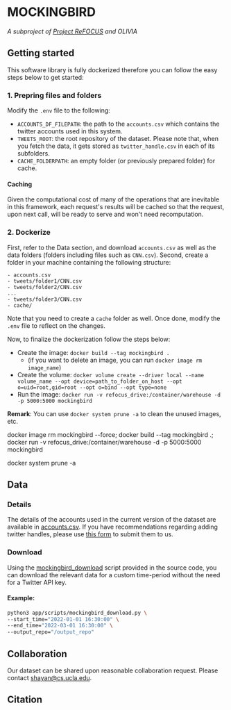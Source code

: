 # MOCKINGBIRD

*A subproject of [Project ReFOCUS](www.projectrefocus.com) and OLIVIA*


## Getting started
This software library is fully dockerized therefore you can follow the easy steps below to get started:


### 1. Prepring files and folders
Modify the `.env` file to the following:
* `ACCOUNTS_DF_FILEPATH`: the path to the `accounts.csv` which contains the twitter accounts used in this system.
* `TWEETS_ROOT`: the root repository of the dataset. Please note that, when you fetch the data, it gets stored as
`twitter_handle.csv` in each of its subfolders.
* `CACHE_FOLDERPATH`: an empty folder (or previously prepared folder) for cache.

#### Caching
Given the computational cost of many of the operations that are inevitable in this framework, each request's results
will be cached so that the request, upon next call, will be ready to serve and won't need recomputation.


### 2. Dockerize
First, refer to the Data section, and download `accounts.csv` as well as the data folders (folders including files such as `CNN.csv`).
Second, create a folder in your machine containing the following structure:

```
- accounts.csv
- tweets/folder1/CNN.csv
- tweets/folder2/CNN.csv
...
- tweets/folder3/CNN.csv
- cache/
```

Note that you need to create a `cache` folder as well. Once done, modify the
`.env` file to reflect on the changes.

Now, to finalize the dockerization follow the steps below:

* Create the image: `docker build --tag mockingbird .`
  * (if you want to delete an image, you can run `docker image rm image_name`)
* Create the volume: `docker volume create --driver local --name volume_name --opt device=path_to_folder_on_host --opt o=uid=root,gid=root --opt o=bind --opt type=none`
* Run the image: `docker run -v refocus_drive:/container/warehouse -d -p 5000:5000 mockingbird`

__Remark__: You can use `docker system prune -a` to clean the unused images, etc.

docker image rm mockingbird --force; docker build --tag mockingbird .; docker run -v refocus_drive:/container/warehouse -d -p 5000:5000 mockingbird

docker system prune -a

## Data
### Details
The details of the accounts used in the current version of the dataset are available in [accounts.csv]().
If you have recommendations regarding adding twitter handles, please use [this form](https://forms.gle/JqGgxPWnAP1hZmUj7) to submit them to us.

### Download
Using the [mockingbird_download]() script provided in the source code, you can download the relevant data for a
custom time-period without the need for a Twitter API key.

#### Example:
```bash
python3 app/scripts/mockingbird_download.py \
--start_time="2022-01-01 16:30:00" \
--end_time="2022-03-01 16:30:00" \
--output_repo="/output_repo"
```

## Collaboration
Our dataset can be shared upon reasonable collaboration request. Please contact [shayan@cs.ucla.edu](mailto:shayan@cs.ucla.edu).


## Citation
```

```